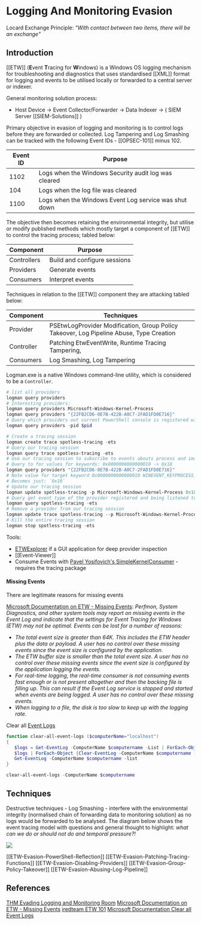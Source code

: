# Logging And Monitoring Evasion

Locard Exchange Principle: *"With contact between two items, there will be an exchange"*

## Introduction

[[ETW]] (**E**vent **T**racing for **W**indows) is a Windows OS logging mechanism for troubleshooting and diagnostics that uses standardised [[XML]] format for logging and events to be utilised locally or forwarded to a central server or indexer. 


General monitoring solution process:
- Host Device -> Event Collector/Forwarder -> Data Indexer -> ( SIEM Server [[SIEM-Solutions]] )

Primary objective in evasion of logging and monitoring is to control logs before they are forwarded or collected. Log Tampering and Log Smashing can be tracked with the following Event IDs - [[OPSEC-101]] minus 102.

|**Event ID**|**Purpose**|
|---|---|
|1102|Logs when the Windows Security audit log was cleared|
|104|Logs when the log file was cleared|
|1100|Logs when the Windows Event Log service was shut down|

The objective then becomes retaining the environmental integrity, but utilise or modify published methods which mostly target a component of [[ETW]] to control the tracing process; tabled below: 

|**Component**|**Purpose**|
|---|---|
|Controllers|Build and configure sessions|
|Providers|Generate events|
|Consumers|Interpret events|

Techniques in relation to the [[ETW]] component they are attacking tabled below:

|**Component**|**Techniques**|
|---|---|
|Provider|PSEtwLogProvider Modification, Group Policy Takeover, Log Pipeline Abuse, Type Creation|
|Controller|Patching EtwEventWrite, Runtime Tracing Tampering,|
|Consumers|Log Smashing, Log Tampering|

Logman.exe is a native Windows command-line utility, which is considered to be a `Controller`.
```powershell
# list all providers
logman query providers
# Interesting providers:
logman query providers Microsoft-Windows-Kernel-Process
logman query providers "{22FB2CD6-0E7B-422B-A0C7-2FAD1FD0E716}"
# Query which providers out current PowerShell console is registered with $pid 
logman query providers -pid $pid

# Create a tracing session
logman create trace spotless-tracing -ets
# Query our tracing session
logman query trace spotless-tracing -ets
# Use our tracing session to subscribe to events abouts process and images provided by the Microsoft-Windows-Kernel-Process provider
# Query to for values for keywords: 0x0000000000000010 -> 0x10 
logman query providers "{22FB2CD6-0E7B-422B-A0C7-2FAD1FD0E716}"
# Note value for target keyword 0x0000000000000010 WINEVENT_KEYPROCESS_PROCESS
# Becomes just: `0x10`
# Update our tracing session
logman update spotless-tracing -p Microsoft-Windows-Kernel-Process 0x10 -ets
# Query get event type of the provider registered and being listened to.
logman query spotless-tracing -ets
# Remove a provider from our tracing session
logman update trace spotless-tracing --p Microsoft-Windows-Kernel-Process 0x10 -ets
# Kill the entire tracing session
logman stop spotless-tracing -ets
```

Tools:
- [ETWExplorer](https://github.com/zodiacon/EtwExplorer) if a GUI application for  deep provider inspection
- [[Event-Viewer]]
- Consume Events with [Pavel Yosifovich's SimpleKernelConsumer](https://github.com/zodiacon/DotNextSP2019/blob/master/SimpleKernelConsumer/Program.cs) - requires the tracing package

#### Missing Events

There are legitimate reasons for missing events

[Microsoft Documentation on ETW - Missing Events](https://learn.microsoft.com/en-us/windows/win32/etw/about-event-tracing#missing-events): 
*Perfmon, System Diagnostics, and other system tools may report on missing events in the Event Log and indicate that the settings for Event Tracing for Windows (ETW) may not be optimal. Events can be lost for a number of reasons:*
- *The total event size is greater than 64K. This includes the ETW header plus the data or payload. A user has no control over these missing events since the event size is configured by the application.*
- *The ETW buffer size is smaller than the total event size. A user has no control over these missing events since the event size is configured by the application logging the events.*
- *For real-time logging, the real-time consumer is not consuming events fast enough or is not present altogether and then the backing file is filling up. This can result if the Event Log service is stopped and started when events are being logged. A user has no control over these missing events.*
- *When logging to a file, the disk is too slow to keep up with the logging rate.*


Clear all [Event Logs](https://learn.microsoft.com/en-us/powershell/module/microsoft.powershell.management/clear-eventlog?view=powershell-5.1#example-4-clear-all-logs-on-the-specified-computers-then-display-the-event-log-list)
```powershell
function clear-all-event-logs ($computerName="localhost")
{
   $logs = Get-EventLog -ComputerName $computername -List | ForEach-Object {$_.Log}
   $logs | ForEach-Object {Clear-EventLog -ComputerName $computername -LogName $_ }
   Get-EventLog -ComputerName $computername -list
}

clear-all-event-logs -ComputerName $computername
```

## Techniques

Destructive techniques - Log Smashing - interfere with the environmental integrity (normalised chain of forwarding data to monitoring solution) as no logs would be forwarded to be analysed. The diagram below shows the event tracing model with questions and general thought to highlight: *what can we do or should not do and temporal pressure?!*

![](mseetwlogevasiondeface.png)

[[ETW-Evasion-PowerShell-Reflection]]
[[ETW-Evasion-Patching-Tracing-Functions]]
[[ETW-Evasion-Disabling-Providers]]
[[ETW-Evasion-Group-Policy-Takeover]]
[[ETW-Evasion-Abusing-Log-Pipeline]]



## References

[THM Evading Logging and Monitoring Room](https://tryhackme.com/room/monitoringevasion)
[Microsoft Documentation on ETW - Missing Events](https://learn.microsoft.com/en-us/windows/win32/etw/about-event-tracing#missing-events)
[iredteam ETW 101](https://www.ired.team/miscellaneous-reversing-forensics/windows-kernel-internals/etw-event-tracing-for-windows-101)
[Microsoft Documentation Clear all Event Logs](https://learn.microsoft.com/en-us/powershell/module/microsoft.powershell.management/clear-eventlog?view=powershell-5.1#example-4-clear-all-logs-on-the-specified-computers-then-display-the-event-log-list)